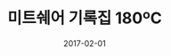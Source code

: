 ---
layout: post
title:  "미트쉐어 기록집 180ºC"
date:   2017-02-01
categories: work
sub-cat: commissioned work
bg-color-1:	edd135
bg-color-2: eee
img:
    - /img/meatshare/00.png
    - /img/meatshare/02.png
    - /img/meatshare/03.png
    - /img/meatshare/04.png
    - /img/meatshare/07.png
collab: 
    - "client.서울NPO지원센터"
txt:
---